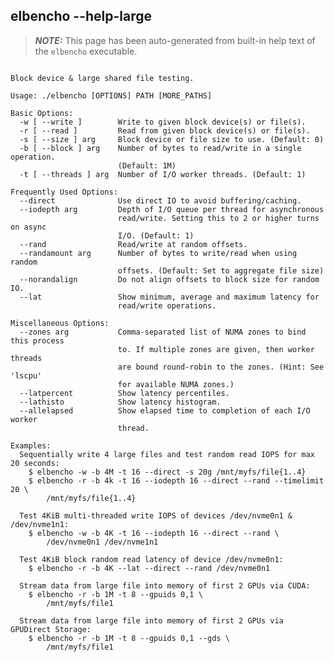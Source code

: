 ## elbencho --help-large

> **_NOTE:_**  This page has been auto-generated from built-in help text of the `elbencho` executable.

<pre><code>
Block device & large shared file testing.

Usage: ./elbencho [OPTIONS] PATH [MORE_PATHS]

Basic Options:
  -w [ --write ]        Write to given block device(s) or file(s).
  -r [ --read ]         Read from given block device(s) or file(s).
  -s [ --size ] arg     Block device or file size to use. (Default: 0)
  -b [ --block ] arg    Number of bytes to read/write in a single operation. 
                        (Default: 1M)
  -t [ --threads ] arg  Number of I/O worker threads. (Default: 1)

Frequently Used Options:
  --direct              Use direct IO to avoid buffering/caching.
  --iodepth arg         Depth of I/O queue per thread for asynchronous 
                        read/write. Setting this to 2 or higher turns on async 
                        I/O. (Default: 1)
  --rand                Read/write at random offsets.
  --randamount arg      Number of bytes to write/read when using random 
                        offsets. (Default: Set to aggregate file size)
  --norandalign         Do not align offsets to block size for random IO.
  --lat                 Show minimum, average and maximum latency for 
                        read/write operations.

Miscellaneous Options:
  --zones arg           Comma-separated list of NUMA zones to bind this process
                        to. If multiple zones are given, then worker threads 
                        are bound round-robin to the zones. (Hint: See 'lscpu' 
                        for available NUMA zones.)
  --latpercent          Show latency percentiles.
  --lathisto            Show latency histogram.
  --allelapsed          Show elapsed time to completion of each I/O worker 
                        thread.

Examples:
  Sequentially write 4 large files and test random read IOPS for max 20 seconds:
    $ elbencho -w -b 4M -t 16 --direct -s 20g /mnt/myfs/file{1..4}
    $ elbencho -r -b 4k -t 16 --iodepth 16 --direct --rand --timelimit 20 \
        /mnt/myfs/file{1..4}

  Test 4KiB multi-threaded write IOPS of devices /dev/nvme0n1 & /dev/nvme1n1:
    $ elbencho -w -b 4K -t 16 --iodepth 16 --direct --rand \
        /dev/nvme0n1 /dev/nvme1n1

  Test 4KiB block random read latency of device /dev/nvme0n1:
    $ elbencho -r -b 4K --lat --direct --rand /dev/nvme0n1

  Stream data from large file into memory of first 2 GPUs via CUDA:
    $ elbencho -r -b 1M -t 8 --gpuids 0,1 \
        /mnt/myfs/file1

  Stream data from large file into memory of first 2 GPUs via GPUDirect Storage:
    $ elbencho -r -b 1M -t 8 --gpuids 0,1 --gds \
        /mnt/myfs/file1

</code></pre>
